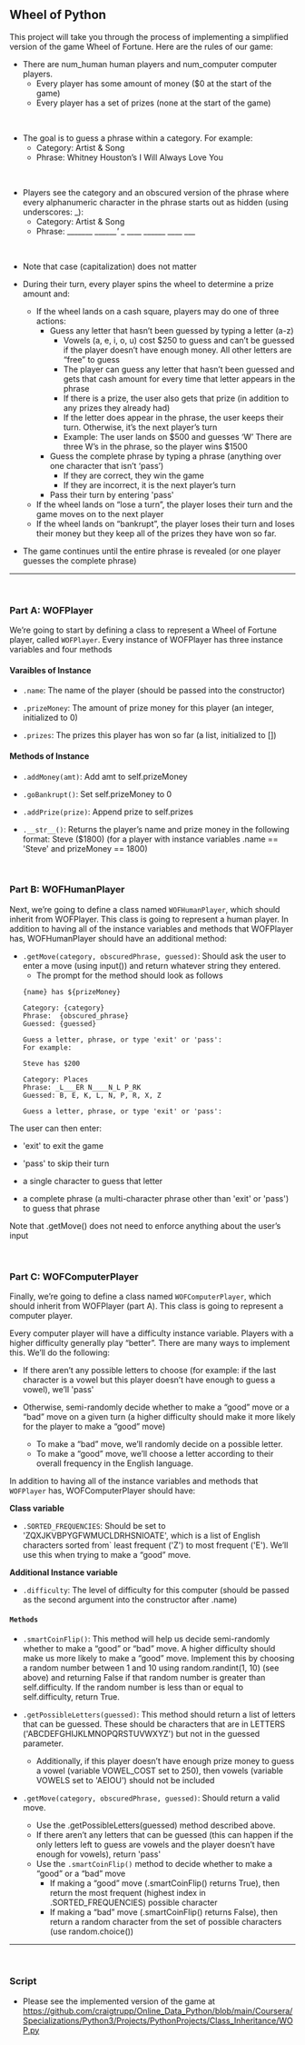 ## Wheel of Python
This project will take you through the process of implementing a simplified version of the game Wheel of Fortune. Here are the rules of our game:

* There are num_human human players and num_computer computer players.
    * Every player has some amount of money ($0 at the start of the game)
    * Every player has a set of prizes (none at the start of the game)

<br>

* The goal is to guess a phrase within a category. For example:
    * Category: Artist & Song
    * Phrase: Whitney Houston’s I Will Always Love You

<br>

* Players see the category and an obscured version of the phrase where every alphanumeric character in the phrase starts out as hidden (using underscores: _):
    * Category: Artist & Song
    * Phrase: _______ _______'_ _ ____ ______ ____ ___

<br>

* Note that case (capitalization) does not matter

* During their turn, every player spins the wheel to determine a prize amount and:
    * If the wheel lands on a cash square, players may do one of three actions:
        * Guess any letter that hasn’t been guessed by typing a letter (a-z)
            * Vowels (a, e, i, o, u) cost $250 to guess and can’t be guessed if the player doesn’t have enough money. All other letters are “free” to guess
            * The player can guess any letter that hasn’t been guessed and gets that cash amount for every time that letter appears in the phrase
            * If there is a prize, the user also gets that prize (in addition to any prizes they already had)
            * If the letter does appear in the phrase, the user keeps their turn. Otherwise, it’s the next player’s turn
            * Example: The user lands on $500 and guesses ‘W’
            There are three W’s in the phrase, so the player wins $1500
        * Guess the complete phrase by typing a phrase (anything over one character that isn’t ‘pass’)
            * If they are correct, they win the game
            * If they are incorrect, it is the next player’s turn
        * Pass their turn by entering 'pass'
    * If the wheel lands on “lose a turn”, the player loses their turn and the game moves on to the next player
    * If the wheel lands on “bankrupt”, the player loses their turn and loses their money but they keep all of the prizes they have won so far.
* The game continues until the entire phrase is revealed (or one player guesses the complete phrase)

---

<br>

### **Part A: WOFPlayer**
We’re going to start by defining a class to represent a Wheel of Fortune player, called `WOFPlayer`. Every instance of WOFPlayer has three instance variables and four methods

#### **Varaibles of Instance**
* `.name`: The name of the player (should be passed into the constructor)

* `.prizeMoney`: The amount of prize money for this player (an integer, initialized to 0)

* `.prizes`: The prizes this player has won so far (a list, initialized to [])

#### **Methods of Instance**
* `.addMoney(amt)`: Add amt to self.prizeMoney

* `.goBankrupt()`: Set self.prizeMoney to 0

* `.addPrize(prize)`: Append prize to self.prizes

* `.__str__()`: Returns the player’s name and prize money in the following format:
Steve ($1800) (for a player with instance variables .name == 'Steve' and prizeMoney == 1800)

<br>

### **Part B: WOFHumanPlayer**
Next, we’re going to define a class named `WOFHumanPlayer`, which should inherit from WOFPlayer. This class is going to represent a human player. In addition to having all of the instance variables and methods that WOFPlayer has, WOFHumanPlayer should have an additional method:

* `.getMove(category, obscuredPhrase, guessed)`: Should ask the user to enter a move (using input()) and return whatever string they entered.
    * The prompt for the method should look as follows
    ```
    {name} has ${prizeMoney}

    Category: {category}
    Phrase:  {obscured_phrase}
    Guessed: {guessed}

    Guess a letter, phrase, or type 'exit' or 'pass':
    For example:

    Steve has $200

    Category: Places
    Phrase: _L___ER N____N_L P_RK
    Guessed: B, E, K, L, N, P, R, X, Z

    Guess a letter, phrase, or type 'exit' or 'pass':
    ```

The user can then enter:

* 'exit' to exit the game

* 'pass' to skip their turn

* a single character to guess that letter

* a complete phrase (a multi-character phrase other than 'exit' or 'pass') to guess that phrase

Note that .getMove() does not need to enforce anything about the user’s input

<br>

### **Part C: WOFComputerPlayer**

Finally, we’re going to define a class named `WOFComputerPlayer`, which should inherit from WOFPlayer (part A). This class is going to represent a computer player.

Every computer player will have a difficulty instance variable. Players with a higher difficulty generally play “better”. There are many ways to implement this. We’ll do the following:

* If there aren’t any possible letters to choose (for example: if the last character is a vowel but this player doesn’t have enough to guess a vowel), we’ll 'pass'

* Otherwise, semi-randomly decide whether to make a “good” move or a “bad” move on a given turn (a higher difficulty should make it more likely for the player to make a “good” move)
    * To make a “bad” move, we’ll randomly decide on a possible letter.
    * To make a “good” move, we’ll choose a letter according to their overall frequency in the English language.

In addition to having all of the instance variables and methods that `WOFPlayer` has, WOFComputerPlayer should have:

**Class variable**

* `.SORTED_FREQUENCIES`: Should be set to 'ZQXJKVBPYGFWMUCLDRHSNIOATE', which is a list of English characters sorted from` least frequent ('Z') to most frequent ('E'). We’ll use this when trying to make a “good” move.

**Additional Instance variable**

* `.difficulty`: The level of difficulty for this computer (should be passed as the second argument into the constructor after .name)

#### `Methods`

* `.smartCoinFlip()`: This method will help us decide semi-randomly whether to make a “good” or “bad” move. A higher difficulty should make us more likely to make a “good” move. Implement this by choosing a random number between 1 and 10 using random.randint(1, 10) (see above) and returning False if that random number is greater than self.difficulty. If the random number is less than or equal to self.difficulty, return True.

* `.getPossibleLetters(guessed)`: This method should return a list of letters that can be guessed.
These should be characters that are in LETTERS ('ABCDEFGHIJKLMNOPQRSTUVWXYZ') but not in the guessed parameter.
    * Additionally, if this player doesn’t have enough prize money to guess a vowel (variable VOWEL_COST set to 250), then vowels (variable VOWELS set to 'AEIOU') should not be included

* `.getMove(category, obscuredPhrase, guessed)`: Should return a valid move.
    * Use the .getPossibleLetters(guessed) method described above.
    * If there aren’t any letters that can be guessed (this can happen if the only letters left to guess are vowels and the player doesn’t have enough for vowels), return 'pass'
    * Use the `.smartCoinFlip()` method to decide whether to make a “good” or a “bad” move
        * If making a “good” move (.smartCoinFlip() returns True), then return the most frequent (highest index in .SORTED_FREQUENCIES) possible character
        * If making a “bad” move (.smartCoinFlip() returns False), then return a random character from the set of possible characters (use random.choice())

---

<br>

### Script
* Please see the implemented version of the game at https://github.com/craigtrupp/Online_Data_Python/blob/main/Coursera/Specializations/Python3/Projects/PythonProjects/Class_Inheritance/WOP.py



